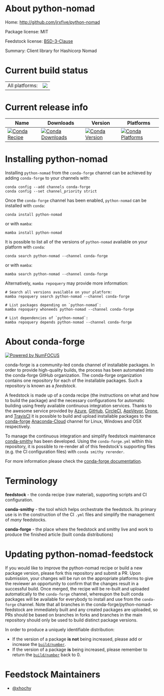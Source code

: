 About python-nomad
==================

Home: http://github.com/jrxfive/python-nomad

Package license: MIT

Feedstock license: [BSD-3-Clause](https://github.com/conda-forge/python-nomad-feedstock/blob/main/LICENSE.txt)

Summary: Client library for Hashicorp Nomad

Current build status
====================


<table><tr><td>All platforms:</td>
    <td>
      <a href="https://dev.azure.com/conda-forge/feedstock-builds/_build/latest?definitionId=14392&branchName=main">
        <img src="https://dev.azure.com/conda-forge/feedstock-builds/_apis/build/status/python-nomad-feedstock?branchName=main">
      </a>
    </td>
  </tr>
</table>

Current release info
====================

| Name | Downloads | Version | Platforms |
| --- | --- | --- | --- |
| [![Conda Recipe](https://img.shields.io/badge/recipe-python--nomad-green.svg)](https://anaconda.org/conda-forge/python-nomad) | [![Conda Downloads](https://img.shields.io/conda/dn/conda-forge/python-nomad.svg)](https://anaconda.org/conda-forge/python-nomad) | [![Conda Version](https://img.shields.io/conda/vn/conda-forge/python-nomad.svg)](https://anaconda.org/conda-forge/python-nomad) | [![Conda Platforms](https://img.shields.io/conda/pn/conda-forge/python-nomad.svg)](https://anaconda.org/conda-forge/python-nomad) |

Installing python-nomad
=======================

Installing `python-nomad` from the `conda-forge` channel can be achieved by adding `conda-forge` to your channels with:

```
conda config --add channels conda-forge
conda config --set channel_priority strict
```

Once the `conda-forge` channel has been enabled, `python-nomad` can be installed with `conda`:

```
conda install python-nomad
```

or with `mamba`:

```
mamba install python-nomad
```

It is possible to list all of the versions of `python-nomad` available on your platform with `conda`:

```
conda search python-nomad --channel conda-forge
```

or with `mamba`:

```
mamba search python-nomad --channel conda-forge
```

Alternatively, `mamba repoquery` may provide more information:

```
# Search all versions available on your platform:
mamba repoquery search python-nomad --channel conda-forge

# List packages depending on `python-nomad`:
mamba repoquery whoneeds python-nomad --channel conda-forge

# List dependencies of `python-nomad`:
mamba repoquery depends python-nomad --channel conda-forge
```


About conda-forge
=================

[![Powered by
NumFOCUS](https://img.shields.io/badge/powered%20by-NumFOCUS-orange.svg?style=flat&colorA=E1523D&colorB=007D8A)](https://numfocus.org)

conda-forge is a community-led conda channel of installable packages.
In order to provide high-quality builds, the process has been automated into the
conda-forge GitHub organization. The conda-forge organization contains one repository
for each of the installable packages. Such a repository is known as a *feedstock*.

A feedstock is made up of a conda recipe (the instructions on what and how to build
the package) and the necessary configurations for automatic building using freely
available continuous integration services. Thanks to the awesome service provided by
[Azure](https://azure.microsoft.com/en-us/services/devops/), [GitHub](https://github.com/),
[CircleCI](https://circleci.com/), [AppVeyor](https://www.appveyor.com/),
[Drone](https://cloud.drone.io/welcome), and [TravisCI](https://travis-ci.com/)
it is possible to build and upload installable packages to the
[conda-forge](https://anaconda.org/conda-forge) [Anaconda-Cloud](https://anaconda.org/)
channel for Linux, Windows and OSX respectively.

To manage the continuous integration and simplify feedstock maintenance
[conda-smithy](https://github.com/conda-forge/conda-smithy) has been developed.
Using the ``conda-forge.yml`` within this repository, it is possible to re-render all of
this feedstock's supporting files (e.g. the CI configuration files) with ``conda smithy rerender``.

For more information please check the [conda-forge documentation](https://conda-forge.org/docs/).

Terminology
===========

**feedstock** - the conda recipe (raw material), supporting scripts and CI configuration.

**conda-smithy** - the tool which helps orchestrate the feedstock.
                   Its primary use is in the construction of the CI ``.yml`` files
                   and simplify the management of *many* feedstocks.

**conda-forge** - the place where the feedstock and smithy live and work to
                  produce the finished article (built conda distributions)


Updating python-nomad-feedstock
===============================

If you would like to improve the python-nomad recipe or build a new
package version, please fork this repository and submit a PR. Upon submission,
your changes will be run on the appropriate platforms to give the reviewer an
opportunity to confirm that the changes result in a successful build. Once
merged, the recipe will be re-built and uploaded automatically to the
`conda-forge` channel, whereupon the built conda packages will be available for
everybody to install and use from the `conda-forge` channel.
Note that all branches in the conda-forge/python-nomad-feedstock are
immediately built and any created packages are uploaded, so PRs should be based
on branches in forks and branches in the main repository should only be used to
build distinct package versions.

In order to produce a uniquely identifiable distribution:
 * If the version of a package **is not** being increased, please add or increase
   the [``build/number``](https://docs.conda.io/projects/conda-build/en/latest/resources/define-metadata.html#build-number-and-string).
 * If the version of a package **is** being increased, please remember to return
   the [``build/number``](https://docs.conda.io/projects/conda-build/en/latest/resources/define-metadata.html#build-number-and-string)
   back to 0.

Feedstock Maintainers
=====================

* [@xhochy](https://github.com/xhochy/)

